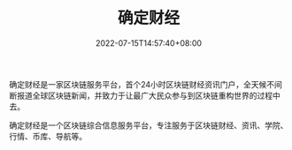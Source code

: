﻿---
weight: 
title: "确定财经"
description: "确定财经是一家区块链服务平台，首个24小时区块链财经资讯门户，全天候不间断报道全球区块链新闻，并致力于让最广大民众参与到区块链重构世界的过程中去"
date: 2022-07-15T14:57:40+08:00
lastmod: 2022-07-15T14:57:40+08:00
draft: false
authors: ["Simon"]
featuredImage: "quedingcaijing.jpg"
link: "www.queding.cn"
tags: ["元宇宙资讯","确定财经"]
categories: ["navigation"]
navigation: ["元宇宙资讯"]
lightgallery: true
toc: true
pinned: false
recommend: false
recommend1: false
---
确定财经是一家区块链服务平台，首个24小时区块链财经资讯门户，全天候不间断报道全球区块链新闻，并致力于让最广大民众参与到区块链重构世界的过程中去。

确定财经是一个区块链综合信息服务平台，专注服务于区块链财经、资讯、学院、行情、币库、导航等。